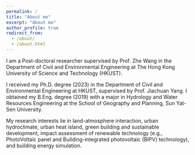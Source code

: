 ```yaml
---
permalink: /
title: "About me"
excerpt: "About me"
author_profile: true
redirect_from: 
  - /about/
  - /about.html
---
```


I am a Post-doctoral researcher supervised by Prof. Zhe Wang in the Department of Civil and Environmental Engineering at The Hong Kong University of Science and Technology (HKUST).

I received my Ph.D. degree (2023) in the Department of Civil and Environmental Engineering at HKUST, supervised by Prof. Jiachuan Yang. I obtained my B.Eng. degree (2019) with a major in Hydrology and Water Resources Engineering at the School of Geography and Planning, Sun Yat-Sen University. 

My research interests lie in land-atmosphere interaction, urban hydroclimate, urban heat island, green building and sustainable development, impact assessment of renewable technology (e.g., PhotoVoltaic panel and Building-integrated photovoltaic (BIPV) technology), and building energy simulation.
